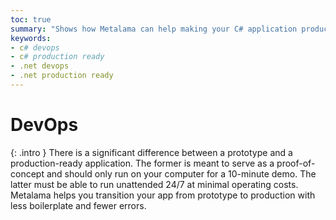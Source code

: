```yaml
---
toc: true
summary: "Shows how Metalama can help making your C# application production-ready, an important aspect of DevOps."
keywords:
- c# devops
- c# production ready
- .net devops
- .net production ready
---
```


# DevOps

{: .intro }
There is a significant difference between a prototype and a production-ready application. The former is meant to serve
as a proof-of-concept and should only run on your computer for a 10-minute demo. The latter must be able to run
unattended 24/7 at minimal operating costs. Metalama helps you transition your app from prototype to production with
less boilerplate and fewer errors.
